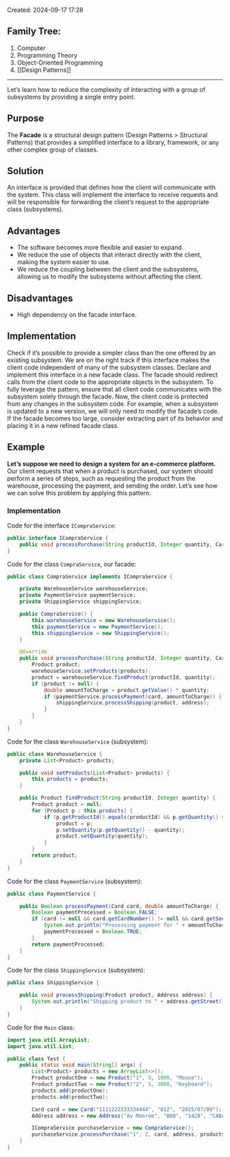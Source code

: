 Created: 2024-09-17 17:28
## Family Tree:
1. Computer
2. Programming Theory
3. Object-Oriented Programming
4. [[Design Patterns]]
-- -
Let’s learn how to reduce the complexity of interacting with a group of subsystems by providing a single entry point.
## Purpose
The **Facade** is a structural design pattern (Design Patterns > Structural Patterns) that provides a simplified interface to a library, framework, or any other complex group of classes.
## Solution
An interface is provided that defines how the client will communicate with the system. This class will implement the interface to receive requests and will be responsible for forwarding the client’s request to the appropriate class (subsystems).
## Advantages
- The software becomes more flexible and easier to expand.
- We reduce the use of objects that interact directly with the client, making the system easier to use.
- We reduce the coupling between the client and the subsystems, allowing us to modify the subsystems without affecting the client.
## Disadvantages
- High dependency on the facade interface.
## Implementation
Check if it’s possible to provide a simpler class than the one offered by an existing subsystem. We are on the right track if this interface makes the client code independent of many of the subsystem classes.
Declare and implement this interface in a new facade class. The facade should redirect calls from the client code to the appropriate objects in the subsystem. To fully leverage the pattern, ensure that all client code communicates with the subsystem solely through the facade. Now, the client code is protected from any changes in the subsystem code. For example, when a subsystem is updated to a new version, we will only need to modify the facade’s code.
If the facade becomes too large, consider extracting part of its behavior and placing it in a new refined facade class.
## Example
**Let’s suppose we need to design a system for an e-commerce platform.** Our client requests that when a product is purchased, our system should perform a series of steps, such as requesting the product from the warehouse, processing the payment, and sending the order.
Let’s see how we can solve this problem by applying this pattern.
### Implementation
Code for the interface `ICompraService`:
```java
public interface ICompraService {
    public void processPurchase(String productId, Integer quantity, Card card, Address address, List<Product> products);
}
```
Code for the class `CompraService`, our facade:
```java
public class CompraService implements ICompraService {

    private WarehouseService warehouseService;
    private PaymentService paymentService;
    private ShippingService shippingService;

    public CompraService() {
        this.warehouseService = new WarehouseService();
        this.paymentService = new PaymentService();
        this.shippingService = new ShippingService();
    }

    @Override
    public void processPurchase(String productId, Integer quantity, Card card, Address address, List<Product> products) {
        Product product;
        warehouseService.setProducts(products);
        product = warehouseService.findProduct(productId, quantity);
        if (product != null) {
            double amountToCharge = product.getValue() * quantity;
            if (paymentService.processPayment(card, amountToCharge)) {
                shippingService.processShipping(product, address);
            }
        }
    }
}
```
Code for the class `WarehouseService` (subsystem):
```java
public class WarehouseService {
    private List<Product> products;

    public void setProducts(List<Product> products) {
        this.products = products;
    }

    public Product findProduct(String productId, Integer quantity) {
        Product product = null;
        for (Product p : this.products) {
            if (p.getProductId().equals(productId) && p.getQuantity() >= quantity) {
                product = p;
                p.setQuantity(p.getQuantity() - quantity);
                product.setQuantity(quantity);
            }
        }
        return product;
    }
}
```
Code for the class `PaymentService` (subsystem):
```java
public class PaymentService {

    public Boolean processPayment(Card card, double amountToCharge) {
        Boolean paymentProcessed = Boolean.FALSE;
        if (card != null && card.getCardNumber() != null && card.getSecurityCode() != null) {
            System.out.println("Processing payment for " + amountToCharge);
            paymentProcessed = Boolean.TRUE;
        }
        return paymentProcessed;
    }
}
```
Code for the class `ShippingService` (subsystem):
```java
public class ShippingService {

    public void processShipping(Product product, Address address) {
        System.out.println("Shipping product to " + address.getStreet() + " " + address.getNumber() + ", " + address.getNeighborhood());
    }
}
```
Code for the `Main` class:
```java
import java.util.ArrayList;
import java.util.List;

public class Test {
    public static void main(String[] args) {
        List<Product> products = new ArrayList<>();
        Product productOne = new Product("1", 5, 1000, "Mouse");
        Product productTwo = new Product("2", 5, 3000, "Keyboard");
        products.add(productOne);
        products.add(productTwo);

        Card card = new Card("1111222233334444", "012", "2025/07/09");
        Address address = new Address("Av Monroe", "860", "1428", "CABA", "Capital Federal");

        ICompraService purchaseService = new CompraService();
        purchaseService.processPurchase("1", 2, card, address, products);
    }
}
```